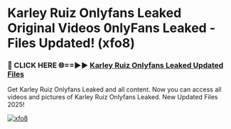 # Karley Ruiz Onlyfans Leaked Original Videos 0nlyFans Leaked - Files Updated! (xfo8)

<h3>🔴 CLICK HERE 🌐==►► <a href="https://tinyurl.com/2wckxsce" rel="nofollow">Karley Ruiz Onlyfans Leaked Updated Files</a></h3>

Get Karley Ruiz Onlyfans Leaked and all content. Now you can access all videos and pictures of Karley Ruiz Onlyfans Leaked. New Updated Files 2025!

[![xfo8](https://i.imgur.com/AFduVYN.gif)](https://tinyurl.com/2wckxsce)
